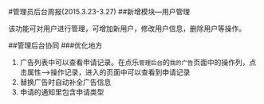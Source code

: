 #管理员后台周报(2015.3.23-3.27)
##新增模块—用户管理

该功能可对用户进行管理，可增加新用户，修改用户信息，删除用户等操作。

##管理后台协同
###优化地方
1. 广告列表中可以查看申请记录。在点乐`管理后台`的`我的广告`页面中的操作列，点击属性—>操作记录，进入的页面中可以查看到申请记录
2. 替换广告时自动补全广告信息
3. 申请的通知里包含申请类型

